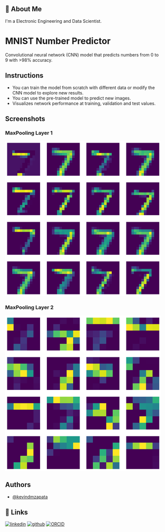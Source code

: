 
## 🚀 About Me
I'm a Electronic Engineering and Data Scientist.


# MNIST Number Predictor

Convolutional neural network (CNN) model that predicts numbers from 0 to 9 with >98% accuracy.

## Instructions

- You can train the model from scratch with different data or modify the CNN model to explore new results.
- You can use the pre-trained model to predict new images.
- Visualizes network performance at training, validation and test values.

## Screenshots

### MaxPooling Layer 1
![App Screenshot](https://github.com/kevindmzapata/mnist-number-predictor/blob/main/maxpool_layer_1.png)

### MaxPooling Layer 2
![App Screenshot](https://github.com/kevindmzapata/mnist-number-predictor/blob/main/maxpool_layer_2.png)


## Authors

- [@kevindmzapata](https://github.com/kevindmzapata)
## 🔗 Links
[![linkedin](https://img.shields.io/badge/linkedin-0A66C2?style=for-the-badge&logo=linkedin&logoColor=white)](https://www.linkedin.com/in/kevin-david-martinez-zapata-308481293/)
[![github](https://img.shields.io/badge/GitHub-000?style=for-the-badge&logo=GitHub&logoColor=white)](https://github.com/kevindmzapata)
[![ORCID](https://img.shields.io/badge/ORCID-48b500?style=for-the-badge&logo=ORCID&logoColor=white)](https://orcid.org/my-orcid?orcid=0009-0009-4937-3856)
